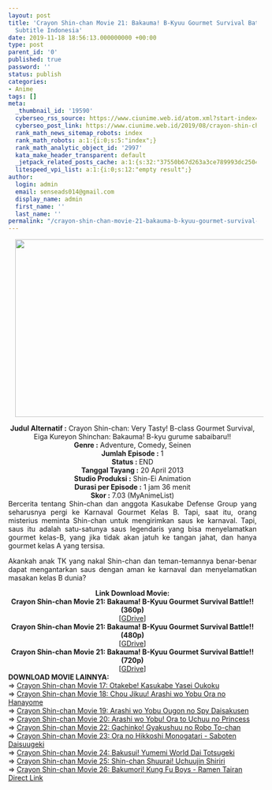 ```yaml
---
layout: post
title: 'Crayon Shin-chan Movie 21: Bakauma! B-Kyuu Gourmet Survival Battle!! Movie
  Subtitle Indonesia'
date: 2019-11-18 18:56:13.000000000 +00:00
type: post
parent_id: '0'
published: true
password: ''
status: publish
categories:
- Anime
tags: []
meta:
  _thumbnail_id: '19590'
  cyberseo_rss_source: https://www.ciunime.web.id/atom.xml?start-index=2401&max-results=150
  cyberseo_post_link: https://www.ciunime.web.id/2019/08/crayon-shin-chan-movie-21-bakauma-b.html
  rank_math_news_sitemap_robots: index
  rank_math_robots: a:1:{i:0;s:5:"index";}
  rank_math_analytic_object_id: '2997'
  kata_make_header_transparent: default
  _jetpack_related_posts_cache: a:1:{s:32:"37550b67d263a3ce789993dc25046c5f";a:2:{s:7:"expires";i:1651396219;s:7:"payload";a:0:{}}}
  litespeed_vpi_list: a:1:{i:0;s:12:"empty result";}
author:
  login: admin
  email: senseads014@gmail.com
  display_name: admin
  first_name: ''
  last_name: ''
permalink: "/crayon-shin-chan-movie-21-bakauma-b-kyuu-gourmet-survival-battle-movie-subtitle-indonesia/"
---
```

<div class="separator" style="clear: both; text-align: center;"><a href="https://1.bp.blogspot.com/-Pja3em8EC4Y/XUv5Q8PqEUI/AAAAAAAAdCY/lDZIUvfkBL8Zw_gnvqPgFvAmwONXMntKgCLcBGAs/s1600/Crayon%2BShin-chan%2BMovie%2B21%2B-%2BBakauma%2521%2BB-Kyuu%2BGourmet%2BSurvival%2BBattle%2521%2521.jpg" imageanchor="1" style="margin-left: 1em; margin-right: 1em;"><img border="0" data-original-height="720" data-original-width="1280" height="360" src="{{ site.baseurl }}/assets/2019/11/Crayon%2BShin-chan%2BMovie%2B21%2B-%2BBakauma%2521%2BB-Kyuu%2BGourmet%2BSurvival%2BBattle%2521%2521.jpg" width="640" /></a></div>
<p>
<div style="text-align: center;"><b>Judul</b><b><b>&nbsp;Alternatif</b>&nbsp;:</b> Crayon Shin-chan: Very Tasty! B-class Gourmet Survival, Eiga Kureyon Shinchan: Bakauma! B-kyu gurume sabaibaru!!</div>
<div style="text-align: center;"><b>Genre :</b> Adventure, Comedy, Seinen</div>
<div style="text-align: center;"><b>Jumlah Episode :</b>&nbsp;1<br /><b>Status :&nbsp;</b>END<br /><b>Tanggal Tayang :</b> 20 April 2013<br /><b>Studio Produksi :</b> Shin-Ei Animation<br /><b>Durasi per Episode :</b> 1 jam 36 menit</div>
<div style="text-align: center;"><b>Skor :</b> 7.03 (MyAnimeList)</div>
<div style="text-align: center;"></div>
<div style="text-align: justify;">Bercerita tentang Shin-chan dan anggota Kasukabe Defense Group yang seharusnya pergi ke Karnaval Gourmet Kelas B. Tapi, saat itu, orang misterius meminta Shin-chan untuk mengirimkan saus ke karnaval. Tapi, saus itu adalah satu-satunya saus legendaris yang bisa menyelamatkan gourmet kelas-B, yang jika tidak akan jatuh ke tangan jahat, dan hanya gourmet kelas A yang tersisa.</p>
<p>Akankah anak TK yang nakal Shin-chan dan teman-temannya benar-benar dapat mengantarkan saus dengan aman ke karnaval dan menyelamatkan masakan kelas B dunia?</p></div>
<div style="text-align: justify;"></div>
<div style="text-align: justify;"></div>
<div style="text-align: center;">
<div style="text-align: center;"><b>Link Download Movie:</b></div>
<div style="text-align: center;"><b>Crayon Shin-chan Movie 21: Bakauma! B-Kyuu Gourmet Survival Battle!! (360p)</b>
<div style="text-align: center;">
<div style="text-align: center;">[<a href="https://drive.google.com/uc?export=download&amp;id=1K8bFs59QgUSgetvPDKIfZd2o5nVL4Gfn" target="_blank" rel="noopener">GDrive</a>]</div>
<div style="text-align: center;">
<div style="text-align: center;"><b>Crayon Shin-chan Movie 21: Bakauma! B-Kyuu Gourmet Survival Battle!! (480p)</b></div>
<div style="text-align: center;">[<a href="https://drive.google.com/uc?export=download&amp;id=18QssyTrB1jTm1tYSE8oq2-VnWSLCBx5g" target="_blank" rel="noopener">GDrive</a>]</div>
<div style="text-align: center;">
<div style="text-align: center;"><b>Crayon Shin-chan Movie 21: Bakauma! B-Kyuu Gourmet Survival Battle!! (720p)</b></div>
<div style="text-align: center;">[<a href="https://drive.google.com/uc?export=download&amp;id=1rtmaWPYDrdFTpKULTz0LfQkX4II5y0F6" target="_blank" rel="noopener">GDrive</a>]
<div style="text-align: left;">
<div style="text-align: left;"></div>
<div style="text-align: left;"><b>DOWNLOAD MOVIE LAINNYA:</b></div>
<div style="text-align: left;">=&gt;&nbsp;<a href="https://www.ciunime.web.id/2019/01/crayon-shin-chan-movie-17-otakebe.html" target="_blank" rel="noopener">Crayon Shin-chan Movie 17: Otakebe! Kasukabe Yasei Oukoku</a></div>
<div style="text-align: left;">=&gt;&nbsp;<a href="https://www.ciunime.web.id/2019/08/crayon-shin-chan-movie-18-chou-jikuu.html" target="_blank" rel="noopener">Crayon Shin-chan Movie 18: Chou Jikuu! Arashi wo Yobu Ora no Hanayome</a></div>
<div style="text-align: left;">=&gt;&nbsp;<a href="https://www.ciunime.web.id/2019/01/crayon-shin-chan-movie-19-arashi-wo.html" target="_blank" rel="noopener">Crayon Shin-chan Movie 19: Arashi wo Yobu Ougon no Spy Daisakusen</a></div>
<div style="text-align: left;">=&gt;&nbsp;<a href="https://www.ciunime.web.id/2019/01/crayon-shin-chan-movie-20-arashi-wo.html" target="_blank" rel="noopener">Crayon Shin-chan Movie 20: Arashi wo Yobu! Ora to Uchuu no Princess</a></div>
<div style="text-align: left;">=&gt;&nbsp;<a href="https://www.ciunime.web.id/2019/08/crayon-shin-chan-movie-22-gachinko.html" target="_blank" rel="noopener">Crayon Shin-chan Movie 22: Gachinko! Gyakushuu no Robo To-chan</a></div>
<div style="text-align: left;">=&gt;&nbsp;<a href="https://www.ciunime.web.id/2019/01/crayon-shin-chan-movie-23-ora-no.html" target="_blank" rel="noopener">Crayon Shin-chan Movie 23: Ora no Hikkoshi Monogatari - Saboten Daisuugeki</a></div>
<div style="text-align: left;">=&gt;&nbsp;<a href="https://www.ciunime.web.id/2019/01/crayon-shin-chan-movie-24-bakusui.html" target="_blank" rel="noopener">Crayon Shin-chan Movie 24: Bakusui! Yumemi World Dai Totsugeki</a></div>
<div style="text-align: left;">=&gt;&nbsp;<a href="https://www.ciunime.web.id/2019/01/crayon-shin-chan-movie-25-shin-chan.html" target="_blank" rel="noopener">Crayon Shin-chan Movie 25: Shin-chan Shuurai! Uchuujin Shiriri</a></div>
<div style="text-align: left;">=&gt;&nbsp;<a href="https://www.ciunime.web.id/2019/08/crayon-shin-chan-movie-26-bakumori-kung.html" target="_blank" rel="noopener">Crayon Shin-chan Movie 26: Bakumori! Kung Fu Boys - Ramen Tairan</a></div>
<div style="text-align: left;"></div>
</div>
</div>
</div>
</div>
</div>
</div>
</div>
<link rel="stylesheet" href="https://cdnjs.cloudflare.com/ajax/libs/font-awesome/4.7.0/css/font-awesome.min.css" />
<div class="divbtn"> <a href="https://handymansurrender.com/fihup8buzv?key=94550f7ce39444073321dde3b8782f97" class="btn"><i class="fa fa-download"></i> Direct Link</a> </div>
